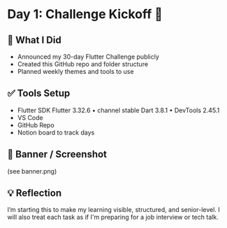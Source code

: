 # Day 1: Challenge Kickoff 🚀

## 📍 What I Did
- Announced my 30-day Flutter Challenge publicly
- Created this GitHub repo and folder structure
- Planned weekly themes and tools to use

## ✅ Tools Setup
- Flutter SDK Flutter 3.32.6 • channel stable Dart 3.8.1 • DevTools 2.45.1
- VS Code
- GitHub Repo
- Notion board to track days

## 📸 Banner / Screenshot
(see banner.png)

## 💡 Reflection
I’m starting this to make my learning visible, structured, and senior-level. I will also treat each task as if I'm preparing for a job interview or tech talk.
